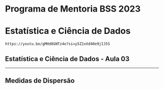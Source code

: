 # Programa de Mentoria BSS 2023
# Estatística e Ciência de Dados

```https://youtu.be/gMHd8GNTz4o?si=y5Z2xXd40e9jIJ5S```

## Estatística e Ciência de Dados - Aula 03

___

## Medidas de Dispersão
